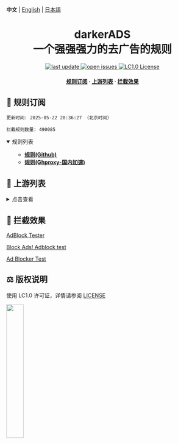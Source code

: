 **中文** | [English](README-EN.md) | [日本語](README-JP.md)

#

<div align="center">
<h1 align="center">darkerADS<br>一个强强强力的去广告的规则</h1>

<p>
  <a href="https://github.com/execute-darker/darkerADS">
    <img src="https://img.shields.io/github/last-commit/execute-darker/darkerADS?style=flat-square" alt="last update" />
  </a>
  <a href="https://github.com/execute-darker/darkerADS/issues">
    <img src="https://img.shields.io/github/issues/execute-darker/darkerADS?style=flat-square" alt="open issues" />
  </a>
  <a href="https://bgm.tv/group/topic/406820">
    <img src="https://img.shields.io/badge/license-LC1.0-%23F5ABB9?style=flat-square&link=https%3A%2F%2Fbgm.tv%2Fgroup%2Ftopic%2F406820" alt="LC1.0 License" />
  </a>
</p>

<h4>
    <a href="#a">规则订阅</a>
  <span> · </span>
    <a href="#b">上游列表</a>
  <span> · </span>
    <a href="#c">拦截效果</a>
</h4>

</div>

<h2 id="a">🎯 规则订阅</h2>

```
更新时间: 2025-05-22 20:36:27 （北京时间） 

拦截规则数量: 490085 
``` 
<details open>
<summary>规则列表</summary>
<ul>

- **[规则(Github)](https://raw.githubusercontent.com/execute-darker/darkerADS/main/data/rules/adblock.txt)**
- **[规则(Ghproxy-国内加速)](https://mirror.ghproxy.com/raw.githubusercontent.com/execute-darker/darkerADS//main/data/rules/adblock.txt)**

</ul>
</details>

<h2 id="b">📔 上游列表</h2>
<details>
<summary>点击查看</summary>
<ul>
忘了
</ul>
</details>

<h2 id="c">🚫 拦截效果</h2>

[AdBlock Tester](https://adblock-tester.com)

[Block Ads! Adblock test](https://blockads.fivefilters.org/)

[Ad Blocker Test](https://d3ward.github.io/toolz/adblock.html)

<h2 id="d">⚖️ 版权说明</h2> 

使用 LC1.0 许可证，详情请参阅 [LICENSE](https://bgm.tv/group/topic/406820)

<img src="https://static.lolicommons.org/RL-ES-GR.svg" width="30%">
